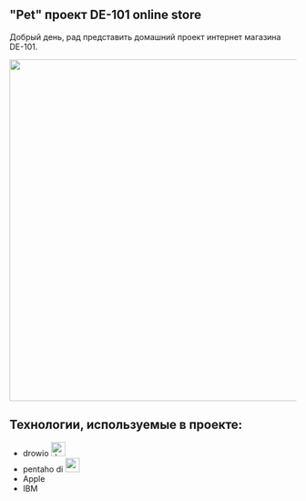 ## "Pet" проект DE-101 online store
Добрый день, рад представить домашний проект интернет магазина DE-101.
<p align="center">
      <img src="https://i.ibb.co/5hj0NWV/image.jpg" width="600">
</p>



## Технологии, используемые в проекте:
<ul>
  <li>drowio   <img src= "https://i.ibb.co/0nMtzqp/image.png" width="25" alt = "drowio" > </li>
  <li>pentaho di   <img src= "https://i.ibb.co/YQ14m7q/2.png" width="25" hight alt = "pentaho di" > </li>
  <li>Apple</li>
  <li>IBM</li>
</ul>
